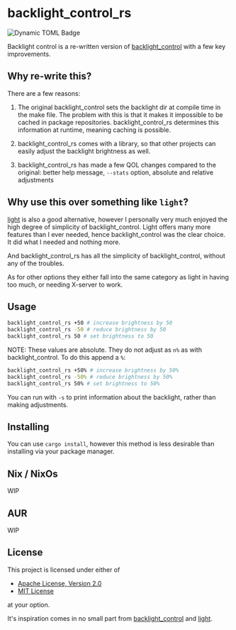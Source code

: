 # backlight_control_rs

<!-- [![Static Badge](https://img.shields.io/badge/Crates.io-orange?style=flat)](https://crates.io/crates/config-store) -->
![Dynamic TOML Badge](https://img.shields.io/badge/dynamic/toml?url=https%3A%2F%2Fraw.githubusercontent.com%2FDOD-101%2Fbacklight_control_rs%2Frefs%2Fheads%2Fmaster%2FCargo.toml&query=package.version&label=Version&color=rgb(20%2C%2020%2C%2020))


Backlight control is a re-written version of [backlight_control](https://github.com/Hendrikto/backlight_control/) with a few key improvements.

## Why re-write this? 

There are a few reasons: 

1. The original backlight_control sets the backlight dir at compile time in the make file. The problem with this is that it makes it impossible to be cached in package repositories. backlight_control_rs determines this information at runtime, meaning caching is possible.

2. backlight_control_rs comes with a library, so that other projects can easily adjust the backlight brightness as well. 

3. backlight_control_rs has made a few QOL changes compared to the original: better help message, `--stats` option, absolute and relative adjustments

## Why use this over something like `light`?

[light](https://gitlab.com/dpeukert/light) is also a good alternative, however I personally very much enjoyed the high degree of simplicity of backlight_control. Light offers many more features than I ever needed, hence backlight_control was the clear choice. It did what I needed and nothing more. 

And backlight_control_rs has all the simplicity of backlight_control, without any of the troubles.

As for other options they either fall into the same category as light in having too much, or needing X-server to work.

## Usage

```sh
backlight_control_rs +50 # increase brightness by 50
backlight_control_rs -50 # reduce brightness by 50
backlight_control_rs 50 # set brightness to 50
```

NOTE: These values are absolute. They do not adjust as `n%` as with backlight_control. 
To do this append a `%`:

```sh
backlight_control_rs +50% # increase brightness by 50%
backlight_control_rs -50% # reduce brightness by 50%
backlight_control_rs 50% # set brightness to 50%
```

You can run with `-s` to print information about the backlight, rather than making adjustments.

## Installing

You can use `cargo install`, however this method is less desirable than installing via your package manager.

## Nix / NixOs

WIP

## AUR

WIP

## License 

This project is licensed under either of

- [Apache License, Version 2.0](https://www.apache.org/licenses/LICENSE-2.0)
- [MIT License](https://opensource.org/license/MIT)

at your option.

It's inspiration comes in no small part from [backlight_control](https://github.com/Hendrikto/backlight_control) and [light](https://gitlab.com/dpeukert/light).

